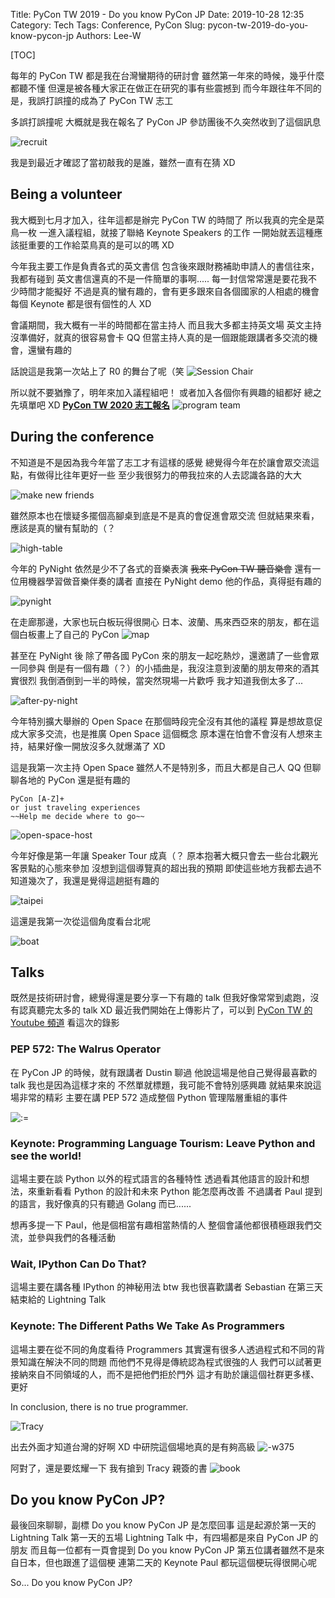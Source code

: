 Title: PyCon TW 2019 - Do you know PyCon JP
Date: 2019-10-28 12:35
Category: Tech
Tags: Conference, PyCon
Slug: pycon-tw-2019-do-you-know-pycon-jp
Authors: Lee-W

[TOC]

每年的 PyCon TW 都是我在台灣蠻期待的研討會
雖然第一年來的時候，幾乎什麼都聽不懂
但還是被各種大家正在做正在研究的事有些震撼到
而今年跟往年不同的是，我誤打誤撞的成為了 PyCon TW 志工

多誤打誤撞呢
大概就是我在報名了 PyCon JP 參訪團後不久突然收到了這個訊息

![recruit](/images/posts-image/2019-10-29-pycon-tw-2019/15720876979484.jpg)

我是到最近才確認了當初敲我的是誰，雖然一直有在猜 XD

## Being a volunteer
我大概到七月才加入，往年這都是辦完 PyCon TW 的時間了
所以我真的完全是菜鳥一枚
一進入議程組，就接了聯絡 Keynote Speakers 的工作
一開始就丟這種應該挺重要的工作給菜鳥真的是可以的嗎 XD

今年我主要工作是負責各式的英文書信
包含後來跟財務補助申請人的書信往來，我都有碰到
英文書信還真的不是一件簡單的事啊.....
每一封信常常還是要花我不少時間才能擬好
不過是真的蠻有趣的，會有更多跟來自各個國家的人相處的機會
每個 Keynote 都是很有個性的人 XD

會議期間，我大概有一半的時間都在當主持人
而且我大多都主持英文場
英文主持沒準備好，就真的很容易會卡 QQ
但當主持人真的是一個跟能跟講者多交流的機會，還蠻有趣的

話說這是我第一次站上了 R0 的舞台了呢（笑
![Session Chair](/images/posts-image/2019-10-29-pycon-tw-2019/15721878688895.jpg)

所以就不要猶豫了，明年來加入議程組吧！
或者加入各個你有興趣的組都好
總之先填單吧 XD
**[PyCon TW 2020 志工報名](https://docs.google.com/forms/d/e/1FAIpQLSe6whkZAEZD10LlPQuSWRYsshySoNR_pux8grGZ0OgmOIkQ3g/viewform?fbclid=IwAR3N-eLvw5iyKJX14sO2LuOUYuOrnar8m-lhK5NOvI2L25y4rGNKIBk788g)**
![program team](/images/posts-image/2019-10-29-pycon-tw-2019/15721879831813.jpg)

## During the conference
不知道是不是因為我今年當了志工才有這樣的感覺
總覺得今年在於讓會眾交流這點，有做得比往年更好一些
至少我很努力的帶我拉來的人去認識各路的大大

![make new friends](/images/posts-image/2019-10-29-pycon-tw-2019/15721878520540.jpg)

雖然原本也在懷疑多擺個高腳桌到底是不是真的會促進會眾交流
但就結果來看，應該是真的蠻有幫助的（？

![high-table](/images/posts-image/2019-10-29-pycon-tw-2019/15721878386503.jpg)

今年的 PyNight 依然是少不了各式的音樂表演
~~我來 PyCon TW 聽音樂會~~
還有一位用機器學習做音樂伴奏的講者
直接在 PyNight demo 他的作品，真得挺有趣的

![pynight](/images/posts-image/2019-10-29-pycon-tw-2019/15721879523324.jpg)

在走廊那邊，大家也玩白板玩得很開心
日本、波蘭、馬來西亞來的朋友，都在這個白板畫上了自己的 PyCon
![map](/images/posts-image/2019-10-29-pycon-tw-2019/15721879605000.jpg)

甚至在 PyNight 後
除了帶各國 PyCon 來的朋友一起吃熱炒，還邀請了一些會眾一同參與
倒是有一個有趣（？）的小插曲是，我沒注意到波蘭的朋友帶來的酒其實很烈
我倒酒倒到一半的時候，當突然現場一片歡呼
我才知道我倒太多了...

![after-py-night](/images/posts-image/2019-10-29-pycon-tw-2019/15721879668571.jpg)

今年特別擴大舉辦的 Open Space
在那個時段完全沒有其他的議程
算是想故意促成大家多交流，也是推廣 Open Space 這個概念
原本還在怕會不會沒有人想來主持，結果好像一開放沒多久就爆滿了 XD

這是我第一次主持 Open Space
雖然人不是特別多，而且大都是自己人 QQ
但聊聊各地的 PyCon 還是挺有趣的

```text
PyCon [A-Z]+
or just traveling experiences
~~Help me decide where to go~~
```

![open-space-host](/images/posts-image/2019-10-29-pycon-tw-2019/15721878736938.jpg)

今年好像是第一年讓 Speaker Tour 成真（？
原本抱著大概只會去一些台北觀光客景點的心態來參加
沒想到這個導覽真的超出我的預期
即使這些地方我都去過不知道幾次了，我還是覺得這趟挺有趣的

![taipei](/images/posts-image/2019-10-29-pycon-tw-2019/15721880418930.jpg)

這還是我第一次從這個角度看台北呢

![boat](/images/posts-image/2019-10-29-pycon-tw-2019/15721880369566.jpg)

## Talks
既然是技術研討會，總覺得還是要分享一下有趣的 talk
但我好像常常到處跑，沒有認真聽完太多的 talk XD
最近我們開始在上傳影片了，可以到 [PyCon TW 的 Youtube 頻道](https://www.youtube.com/playlist?list=PLqtzN042QpffQ1j_gK9KGMAqlbRTwXF5c) 看這次的錄影

### PEP 572: The Walrus Operator
在 PyCon JP 的時候，就有跟講者 Dustin 聊過
他說這場是他自己覺得最喜歡的 talk
我也是因為這樣才來的
不然單就標題，我可能不會特別感興趣
就結果來說這場非常的精彩
主要在講 PEP 572 造成整個 Python 管理階層重組的事件

![:=](/images/posts-image/2019-10-29-pycon-tw-2019/15721878608003.jpg)

### Keynote: Programming Language Tourism: Leave Python and see the world!
這場主要在談 Python 以外的程式語言的各種特性
透過看其他語言的設計和想法，來重新看看 Python 的設計和未來 Python 能怎麼再改善
不過講者 Paul 提到的語言，我好像真的只有聽過 Golang 而已......

想再多提一下 Paul，他是個相當有趣相當熱情的人
整個會議他都很積極跟我們交流，並參與我們的各種活動

### Wait, IPython Can Do That?
這場主要在講各種 IPython 的神秘用法
btw 我也很喜歡講者 Sebastian 在第三天結束給的 Lightning Talk

### Keynote: The Different Paths We Take As Programmers
這場主要在從不同的角度看待 Programmers
其實還有很多人透過程式和不同的背景知識在解決不同的問題
而他們不見得是傳統認為程式很強的人
我們可以試著更接納來自不同領域的人，而不是把他們拒於門外
這才有助於讓這個社群更多樣、更好

In conclusion, there is no true programmer.

![Tracy](/images/posts-image/2019-10-29-pycon-tw-2019/15721879760129.jpg)

出去外面才知道台灣的好啊 XD
中研院這個場地真的是有夠高級
![-w375](/images/posts-image/2019-10-29-pycon-tw-2019/15721880099317.jpg)

阿對了，還是要炫耀一下
我有搶到 Tracy 親簽的書
![book](/images/posts-image/2019-10-29-pycon-tw-2019/15721880028577.jpg)

## Do you know PyCon JP?
最後回來聊聊，副標 Do you know PyCon JP 是怎麼回事
這是起源於第一天的 Lightning Talk
第一天的五場 Lightning Talk 中，有四場都是來自 PyCon JP 的朋友
而且每一位都有一頁會提到 Do you know PyCon JP
第五位講者雖然不是來自日本，但也跟進了這個梗
連第二天的 Keynote Paul 都玩這個梗玩得很開心呢

So...
Do you know PyCon JP?
